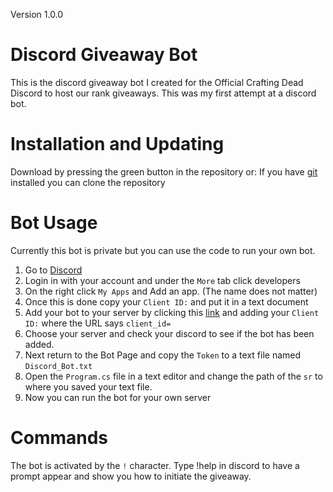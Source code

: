 Version 1.0.0

# Discord Giveaway Bot
This is the discord giveaway bot I created for the Official Crafting Dead Discord to host our rank giveaways. 
This was my first attempt at a discord bot.

# Installation and Updating
Download by pressing the green button in the repository or:
If you have [git](https://git-scm.com/book/en/v2/Getting-Started-Installing-Git) installed you can clone the repository

# Bot Usage
Currently this bot is private but you can use the code to run your own bot.
1. Go to [Discord](https://discordapp.com/)
2. Login in with your account and under the `More` tab click developers
3. On the right click `My Apps` and Add an app. (The name does not matter)
4. Once this is done copy your `Client ID:` and put it in a text document
5. Add your bot to your server by clicking this [link](https://discordapp.com/api/oauth2/authorize?response_type=code&client_id=157730590492196864&scope=identify%20guilds.join&state=15773059ghq9183habn&redirect_uri=https%3A%2F%2Fnicememe.website) and adding your `Client ID:` where the URL says `client_id=`
6. Choose your server and check your discord to see if the bot has been added.
7. Next return to the Bot Page and copy the `Token` to a text file named `Discord_Bot.txt`
8. Open the `Program.cs` file in a text editor and change the path of the `sr` to where you saved your text file.
9. Now you can run the bot for your own server

# Commands
The bot is activated by the `!` character. 
Type !help in discord to have a prompt appear and show you how to initiate the giveaway.
